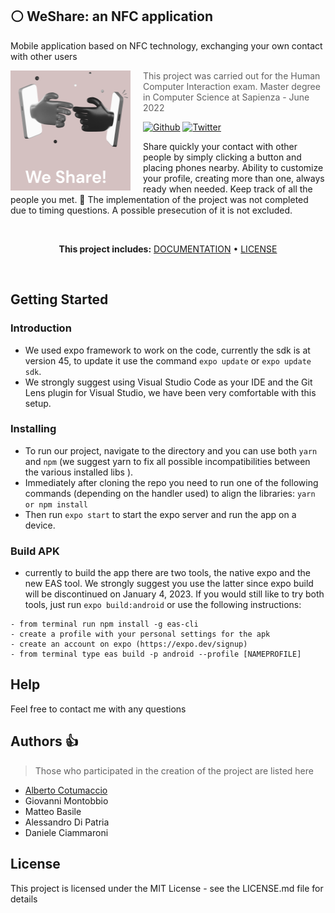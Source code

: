## ⚪ WeShare: an NFC application

Mobile application based on NFC technology, exchanging your own contact with other users

<img src="App/assets/images/logo.png" align="left" width="192px" height="192px"/>
<img align="left" width="0" height="192px" hspace="10"/>

> This project was carried out for the Human Computer Interaction exam. Master degree in Computer Science at Sapienza - June 2022

[![Github](https://img.shields.io/github/followers/albertoCotumaccio?style=social.svg)](https://github.com/albertoCotumaccio?tab=repositories) 
[![Twitter](https://img.shields.io/twitter/follow/albecotu?style=social.svg)](https://twitter.com/Albecotu)

Share quickly your contact with other people by simply clicking a button and placing phones nearby. Ability to customize your profile, creating more than one, always ready when needed. Keep track of all the people you met. 📱
The implementation of the project was not completed due to timing questions. A possible presecution of it is not excluded.

<br>
<p align="center">
<strong>This project includes:</strong>
<a href="https://github.com/albertoCotumaccio/WeShare---application/tree/main/Documents">DOCUMENTATION</a> • <a href="https://github.com/albertoCotumaccio/WeShare---application/blob/main/LICENSE.md">LICENSE</a>
</p>
<br>


## Getting Started

### Introduction

* We used expo framework to work on the code, currently the sdk is at version 45, to update it use the command ```expo update``` or ```expo update sdk```.
* We strongly suggest using Visual Studio Code as your IDE and the Git Lens plugin for Visual Studio, we have been very comfortable with this setup.

### Installing

* To run our project, navigate to the directory and you can use both ```yarn``` and ```npm``` (we suggest yarn to fix all possible incompatibilities between the various installed libs ).
* Immediately after cloning the repo you need to run one of the following commands (depending on the handler used) to align the libraries: ```yarn or npm install```
* Then run ```expo start``` to start the expo server and run the app on a device.

### Build APK

* currently to build the app there are two tools, the native expo and the new EAS tool. We strongly suggest you use the latter since expo build will be discontinued on January 4, 2023. If you would still like to try both tools, just run ```expo build:android``` or use the following instructions:

```
- from terminal run npm install -g eas-cli
- create a profile with your personal settings for the apk
- create an account on expo (https://expo.dev/signup)
- from terminal type eas build -p android --profile [NAMEPROFILE]
```

## Help

Feel free to contact me with any questions


## Authors :thumbsup:

> Those who participated in the creation of the project are listed here

* [Alberto Cotumaccio](https://it.linkedin.com/in/alberto-cotumaccio-8b8443229?trk=people-guest_people_search-card)
* Giovanni Montobbio
* Matteo Basile
* Alessandro Di Patria
* Daniele Ciammaroni


## License

This project is licensed under the MIT License - see the LICENSE.md file for details
